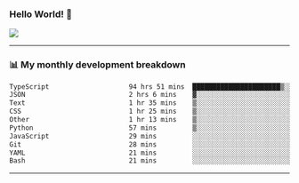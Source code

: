 ### Hello World! 👋

<a>
  <img align="center" src="https://github-readme-stats.vercel.app/api?username=megatunger&count_private=true&include_all_commits=true&bg_color=30,56CCF2,2F80ED&title_color=fff&text_color=fff" />
</a>

------
### 📊 My monthly development breakdown

<!--START_SECTION:waka-->

```txt
TypeScript                    94 hrs 51 mins  ██████████████████████▒░░   89.81 %
JSON                          2 hrs 6 mins    ▓░░░░░░░░░░░░░░░░░░░░░░░░   02.00 %
Text                          1 hr 35 mins    ▒░░░░░░░░░░░░░░░░░░░░░░░░   01.51 %
CSS                           1 hr 25 mins    ▒░░░░░░░░░░░░░░░░░░░░░░░░   01.35 %
Other                         1 hr 13 mins    ▒░░░░░░░░░░░░░░░░░░░░░░░░   01.16 %
Python                        57 mins         ▒░░░░░░░░░░░░░░░░░░░░░░░░   00.91 %
JavaScript                    29 mins         ░░░░░░░░░░░░░░░░░░░░░░░░░   00.47 %
Git                           28 mins         ░░░░░░░░░░░░░░░░░░░░░░░░░   00.46 %
YAML                          21 mins         ░░░░░░░░░░░░░░░░░░░░░░░░░   00.34 %
Bash                          21 mins         ░░░░░░░░░░░░░░░░░░░░░░░░░   00.33 %
```

<!--END_SECTION:waka-->

------
